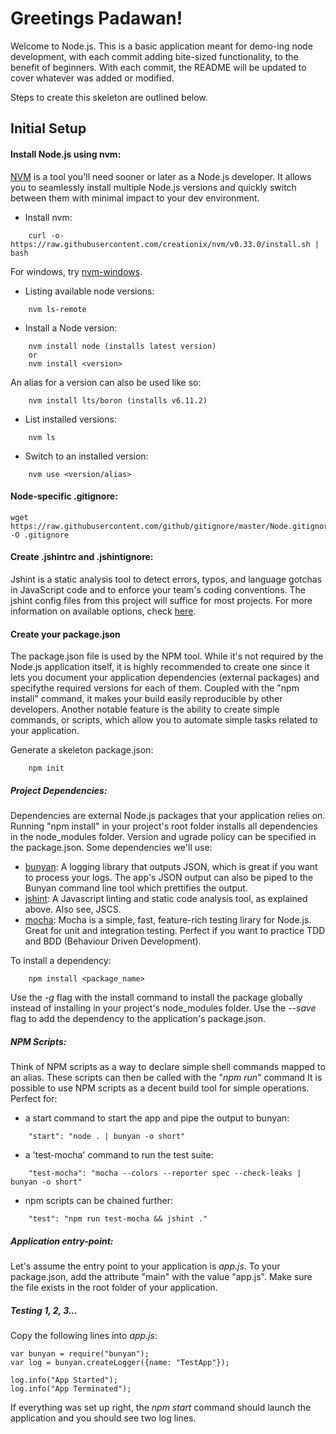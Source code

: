 # Greetings Padawan!

Welcome to Node.js. This is a basic application meant for demo-ing node development, with each commit adding bite-sized functionality, to the benefit of beginners.
With each commit, the README will be updated to cover whatever was added or modified.

Steps to create this skeleton are outlined below.


## Initial Setup

#### Install Node.js using nvm:
[NVM](https://github.com/creationix/nvm/blob/master/README.md) is a tool you'll need sooner or later as a Node.js developer. It allows you to seamlessly install multiple Node.js versions and quickly switch between them with minimal impact to your dev environment.

- Install nvm:
```
    curl -o- https://raw.githubusercontent.com/creationix/nvm/v0.33.0/install.sh | bash
```
For windows, try [nvm-windows](https://github.com/coreybutler/nvm-windows).
- Listing available node versions:
```
    nvm ls-remote
```
- Install a Node version:
```
    nvm install node (installs latest version)
    or
    nvm install <version>
```
An alias for a version can also be used like so:
```
    nvm install lts/boron (installs v6.11.2)
```
- List installed versions:
```
    nvm ls
```
- Switch to an installed version:
```
    nvm use <version/alias>
```

#### Node-specific .gitignore:
	wget https://raw.githubusercontent.com/github/gitignore/master/Node.gitignore -O .gitignore

#### Create .jshintrc and .jshintignore:
Jshint is a static analysis tool to detect errors, typos, and language gotchas in JavaScript code and to enforce your team's coding conventions.
The jshint config files from this project will suffice for most projects. For more information on available options, check [here](http://jshint.com/docs/options/).

#### Create your package.json
The package.json file is used by the NPM tool. While it's not required by the Node.js application itself, it is highly recommended to create one since it lets you document your application dependencies (external packages) and specifythe required versions for each of them. Coupled with the "npm install" command, it makes your build easily reproducible by other developers.
Another notable feature is the ability to create simple commands, or scripts, which allow you to automate simple tasks related to your application.

Generate a skeleton package.json:
```
    npm init
```

##### Project Dependencies:

Dependencies are external Node.js packages that your application relies on. Running "npm install" in your project's root folder installs all dependencies in the node_modules folder. Version and ugrade policy can be specified in the package.json. Some dependencies we'll use:
- [bunyan](https://www.npmjs.com/package/bunyan): A logging library that outputs JSON, which is great if you want to process your logs. The app's JSON output can also be piped to the Bunyan command line tool which prettifies the output.
- [jshint](http://jshint.com/about/): A Javascript linting and static code analysis tool, as explained above. Also see, JSCS.
- [mocha](https://mochajs.org/): Mocha is a simple, fast, feature-rich testing lirary for Node.js. Great for unit and integration testing. Perfect if you want to practice TDD and BDD (Behaviour Driven Development).

To install a dependency:
```
	npm install <package_name>
```
Use the _-g_ flag with the install command to install the package globally instead of installing in your project's node_modules folder.
Use the _--save_ flag to add the dependency to the application's package.json.

##### NPM Scripts:
Think of NPM scripts as a way to declare simple shell commands mapped to an alias. These scripts can then be called with the "_npm run_" command
It is possible to use NPM scripts as a decent build tool for simple operations.
Perfect for:
- a start command to start the app and pipe the output to bunyan:
```
	"start": "node . | bunyan -o short"
```
- a 'test-mocha' command to run the test suite:
```
	"test-mocha": "mocha --colors --reporter spec --check-leaks | bunyan -o short"
```
- npm scripts can be chained further:
```
	"test": "npm run test-mocha && jshint ."
```

##### Application entry-point:

Let's assume the entry point to your application is _app.js_. To your package.json, add the attribute "main" with the value "app.js". Make sure the file exists in the root folder of your application.

##### Testing 1, 2, 3...

Copy the following lines into _app.js_:

```
var bunyan = require("bunyan");
var log = bunyan.createLogger({name: "TestApp"});

log.info("App Started");
log.info("App Terminated");
```

If everything was set up right, the _npm start_ command should launch the application and you should see two log lines.